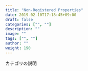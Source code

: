 ```yaml
---
title: "Non-Registered Properties"
date: 2019-02-10T17:18:45+09:00
draft: false
categories: ["", ""]
description: ""
image: ""
tags: ["", ""]
author: ""
weight: 190
---
```


カテゴリの説明